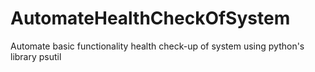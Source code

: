 # AutomateHealthCheckOfSystem
Automate basic functionality health check-up of system using python's library psutil

